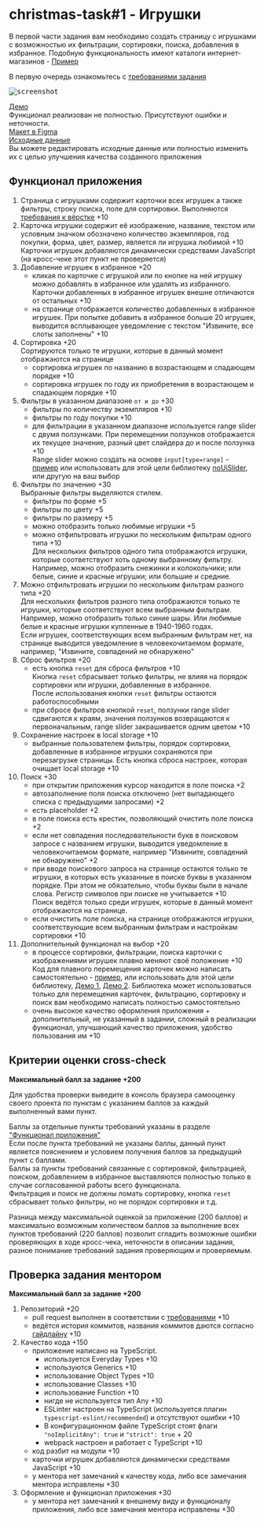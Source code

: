 # christmas-task#1 - Игрушки

В первой части задания вам необходимо создать страницу с игрушками с возможностью их фильтрации, сортировки, поиска, добавления в избранное. Подобную функциональность имеют каталоги интернет-магазинов - [Пример](https://react-course-comfy-sloth-store.netlify.app/products)

В первую очередь ознакомьтесь с [требованиями задания](christmas-task.md)

<kbd>![screenshot](images/demo-toys.jpg)</kbd>

[Демо](https://christmas-tasks.netlify.app/)  
Функционал реализован не полностью. Присутствуют ошибки и неточности.  
[Макет в Figma](https://www.figma.com/file/809uUaBRpWrbIkzLOZIhFY/Christmas_task_2021Q3)  
[Исходные данные](https://github.com/rolling-scopes-school/stage1-tasks/tree/christmas-task)  
Вы можете редактировать исходные данные или полностью изменить их с целью улучшения качества созданного приложения

## Функционал приложения

1. Страница с игрушками содержит карточки всех игрушек а также фильтры, строку поиска, поле для сортировки. Выполняются [требования к вёрстке](christmas-task.md#требования-к-вёрстке) +10
2. Карточка игрушки содержит её изображение, название, текстом или условным значком обозначено количество экземпляров, год покупки, форма, цвет, размер, является ли игрушка любимой +10  
   Карточки игрушек добавляются динамически средствами JavaScript (на кросс-чеке этот пункт не проверяется)
3. Добавление игрушек в избранное +20
   - кликая по карточке с игрушкой или по кнопке на ней игрушку можно добавлять в избранное или удалять из избранного. Карточки добавленных в избранное игрушек внешне отличаются от остальных +10
   - на странице отображается количество добавленных в избранное игрушек. При попытке добавить в избранное больше 20 игрушек, выводится всплывающее уведомление с текстом "Извините, все слоты заполнены" +10
4. Сортировка +20  
   Сортируются только те игрушки, которые в данный момент отображаются на странице
   - сортировка игрушек по названию в возрастающем и спадающем порядке +10
   - сортировка игрушек по году их приобретения в возрастающем и спадающем порядке +10
5. Фильтры в указанном диапазоне `от и до` +30
   - фильтры по количеству экземпляров +10
   - фильтры по году покупки +10
   - для фильтрации в указанном диапазоне используется range slider с двумя ползунками. При перемещении ползунков отображается их текущее значение, разный цвет слайдера до и после ползунка +10  
     Range slider можно создать на основе `input[type=range]` - [пример](https://ru.stackoverflow.com/questions/1025336/Два-бегунка-у-input-с-типом-range) или использовать для этой цели библиотеку [noUiSlider](https://refreshless.com/nouislider/), или другую на ваш выбор
6. Фильтры по значению +30  
   Выбранные фильтры выделяются стилем.
   - фильтры по форме +5
   - фильтры по цвету +5
   - фильтры по размеру +5
   - можно отобразить только любимые игрушки +5
   - можно отфильтровать игрушки по нескольким фильтрам одного типа +10  
     Для нескольких фильтров одного типа отображаются игрушки, которые соответствуют хоть одному выбранному фильтру. Например, можно отобразить снежинки и колокольчики; или белые, синие и красные игрушки; или большие и средние.
7. Можно отфильтровать игрушки по нескольким фильтрам разного типа +20  
   Для нескольких фильтров разного типа отображаются только те игрушки, которые соответствуют всем выбранным фильтрам.  
   Например, можно отобразить только синие шары. Или любимые белые и красные игрушки купленные в 1940-1960 годах.  
   Если игрушек, соответствующих всем выбранным фильтрам нет, на странице выводится уведомление в человекочитаемом формате, например, "Извините, совпадений не обнаружено"
8. Сброс фильтров +20
   - есть кнопка `reset` для сброса фильтров +10  
     Кнопка `reset` сбрасывает только фильтры, не влияя на порядок сортировки или игрушки, добавленные в избранное.  
     После использования кнопки `reset` фильтры остаются работоспособными
   - при сбросе фильтров кнопкой `reset`, ползунки range slider сдвигаются к краям, значения ползунков возвращаются к первоначальным, range slider закрашивается одним цветом +10
9. Сохранение настроек в local storage +10
   - выбранные пользователем фильтры, порядок сортировки, добавленные в избранное игрушки сохраняются при перезагрузке страницы. Есть кнопка сброса настроек, которая очищает local storage +10
10. Поиск +30
    - при открытии приложения курсор находится в поле поиска +2
    - автозаполнение поля поиска отключено (нет выпадающего списка с предыдущими запросами) +2
    - есть placeholder +2
    - в поле поиска есть крестик, позволяющий очистить поле поиска +2
    - если нет совпадения последовательности букв в поисковом запросе с названием игрушки, выводится уведомление в человекочитаемом формате, например "Извините, совпадений не обнаружено" +2
    - при вводе поискового запроса на странице остаются только те игрушки, в которых есть указанные в поиске буквы в указанном порядке. При этом не обязательно, чтобы буквы были в начале слова. Регистр символов при поиске не учитывается +10  
      Поиск ведётся только среди игрушек, которые в данный момент отображаются на странице.
    - если очистить поле поиска, на странице отображаются игрушки, соответствующие всем выбранным фильтрам и настройкам сортировки +10
11. Дополнительный функционал на выбор +20
    - в процессе сортировки, фильтрации, поиска карточки с изображениями игрушек плавно меняют своё положение +10  
      Код для плавного перемещения карточек можно написать самостоятельно - [пример](https://codepen.io/MauriciAbad/pen/yLbrpey), или использовать для этой цели библиотеку, [Демо 1](https://codepen.io/Vestride/pen/ZVWmMX), [Демо 2](https://codepen.io/GreenSock/pen/mdPzJKp). Библиотека может использоваться только для перемещения карточек, фильтрацию, сортировку и поиск вам необходимо написать полностью самостоятельно
    - очень высокое качество оформления приложения + дополнительный, не указанный в задании, сложный в реализации функционал, улучшающий качество приложения, удобство пользования им +10

## Критерии оценки cross-check

**Максимальный балл за задание +200**

Для удобства проверки выведите в консоль браузера самооценку своего проекта по пунктам с указанием баллов за каждый выполненный вами пункт.

Баллы за отдельные пункты требований указаны в разделе ["Функционал приложения"](#функционал-приложения)  
Если после пункта требований не указаны баллы, данный пункт является пояснением и условием получения баллов за предыдущий пункт с баллами.  
Баллы за пункты требований связанные с сортировкой, фильтрацией, поиском, добавлением в избранное выставляются полностью только в случае согласованной работы всего функционала.  
Фильтрация и поиск не должны ломать сортировку, кнопка `reset` сбрасывает только фильтры, но не порядок сортировки и т.д.

Разница между максимальной оценкой за приложение (200 баллов) и максимально возможным количеством баллов за выполнение всех пунктов требований (220 баллов) позволит сгладить возможные ошибки проверяющих в ходе кросс-чека, неточности в описании задания, разное понимание требований задания проверяющим и проверяемым.

## Проверка задания ментором

**Максимальный балл за задание +200**

1. Репозиторий +20
   - pull request выполнен в соответствии с [требованиями](https://rs.school/docs/ru/pull-request-review-process#требования-к-pull-request-pr) +10
   - ведётся история коммитов, названия коммитов даются согласно [гайдлайну](https://docs.rs.school/#/git-convention) +10
2. Качество кода +150
   - приложение написано на TypeScript.
     - используется Everyday Types +10
     - используются Generics +10
     - использование Object Types +10
     - использование Classes +10
     - использование Function +10
     - нигде не используется тип Any +10
     - ESLinter настроен на TypeScript (используется плагин `typescript-eslint/recommended`) и отсутствуют ошибки +10
     - В конфигурационном файле TypeScript стоят флаги `"noImplicitAny": true` и `"strict": true` + 20
     - webpack настроен и работает с TypeScript +10
   - код разбит на модули +10
   - карточки игрушек добавляются динамически средствами JavaScript +10
   - у ментора нет замечаний к качеству кода, либо все замечания ментора исправлены +30
3. Оформление и функционал приложения +30
   - у ментора нет замечаний к внешнему виду и функционалу приложения, либо все замечания ментора исправлены +30
